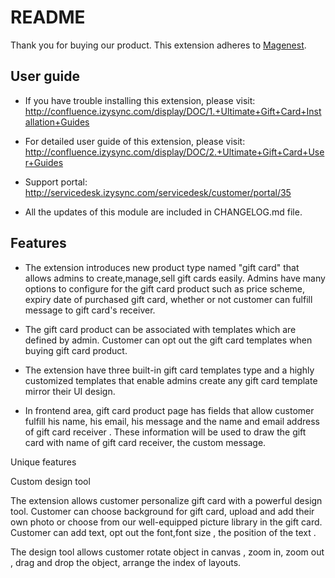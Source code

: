# README
Thank you for buying our product.
This extension adheres to [Magenest](https://store.magenest.com/).

## User guide
- If you have trouble installing this extension, please visit: http://confluence.izysync.com/display/DOC/1.+Ultimate+Gift+Card+Installation+Guides

- For detailed user guide of this extension, please visit: http://confluence.izysync.com/display/DOC/2.+Ultimate+Gift+Card+User+Guides

- Support portal:  http://servicedesk.izysync.com/servicedesk/customer/portal/35

- All the updates of this module are included in CHANGELOG.md file.

## Features

* The extension introduces  new product type named "gift card" that allows admins to create,manage,sell gift cards easily.
Admins have many options to  configure for the gift card product such as price scheme, expiry date of purchased
gift card, whether or not customer can fulfill message to gift card's receiver.

* The gift card product can be associated with templates which are defined by admin. Customer can opt out the 
gift card templates when buying gift card product.

* The extension have three built-in gift card templates type and a highly customized templates that enable
admins create any gift card template mirror their UI design.

*  In frontend area, gift card product page has fields that allow customer fulfill his name, his email, his message and the 
name and email address of gift card receiver . These information will be used to draw the gift card with 
name of gift card receiver, the custom message. 



Unique features

Custom design tool 

The extension allows customer personalize gift card with a powerful design tool.
Customer can choose background for gift card, upload and add their own photo or  choose from our well-equipped picture
 library  in the gift card.
Customer can add text, opt out the font,font size , the position of the text .

The design tool allows customer rotate object in canvas , zoom in, zoom out , drag and drop the object, arrange the index of
layouts.


